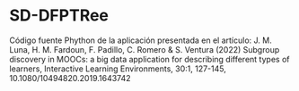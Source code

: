 # SD-DFPTRee
Código fuente Phython de la aplicación presentada en el artículo: J. M. Luna, H. M. Fardoun, F. Padillo, C. Romero &amp; S. Ventura (2022) Subgroup discovery in MOOCs: a big data application for describing different types of learners, Interactive Learning Environments, 30:1, 127-145, 10.1080/10494820.2019.1643742
